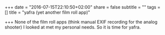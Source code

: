 +++
date = "2016-07-15T22:10:50+02:00"
share = false
subtitle = ""
tags = []
title = "yafra (yet another film roll app)"

+++
None of the film roll apps (think manual EXIF recording for the analog shooter) I looked at met my personal needs. So it is time for yafra.
